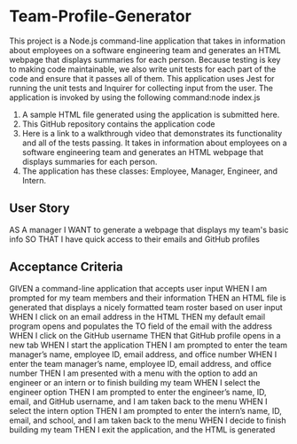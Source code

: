 # Team-Profile-Generator
This project is a Node.js command-line application that takes in information about employees on a software engineering team and generates an HTML webpage that displays summaries for each person. Because testing is key to making code maintainable, we also write unit tests for each part of the code and ensure that it passes all of them. This application uses Jest for running the unit tests and Inquirer for collecting input from the user. The application is invoked by using the following command:node index.js
1. A sample HTML file generated using the application is submitted here.
2. This GitHub repository contains the application code
3. Here is a link to a walkthrough video that demonstrates its functionality and all of the tests passing. It takes in information about employees on a software engineering team and generates an HTML webpage that displays summaries for each person.
4. The application has these classes: Employee, Manager, Engineer, and Intern.

## User Story
AS A manager
I WANT to generate a webpage that displays my team's basic info
SO THAT I have quick access to their emails and GitHub profiles

## Acceptance Criteria
GIVEN a command-line application that accepts user input
WHEN I am prompted for my team members and their information
THEN an HTML file is generated that displays a nicely formatted team roster based on user input
WHEN I click on an email address in the HTML
THEN my default email program opens and populates the TO field of the email with the address
WHEN I click on the GitHub username
THEN that GitHub profile opens in a new tab
WHEN I start the application
THEN I am prompted to enter the team manager’s name, employee ID, email address, and office number
WHEN I enter the team manager’s name, employee ID, email address, and office number
THEN I am presented with a menu with the option to add an engineer or an intern or to finish building my team
WHEN I select the engineer option
THEN I am prompted to enter the engineer’s name, ID, email, and GitHub username, and I am taken back to the menu
WHEN I select the intern option
THEN I am prompted to enter the intern’s name, ID, email, and school, and I am taken back to the menu
WHEN I decide to finish building my team
THEN I exit the application, and the HTML is generated

